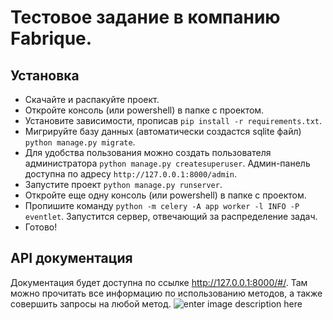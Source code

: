 # Тестовое задание в компанию Fabrique.

## Установка

 - Скачайте и распакуйте проект.
 - Откройте консоль (или powershell) в папке с проектом.
 - Установите зависимости, прописав `pip install -r requirements.txt`.
 - Мигрируйте базу данных (автоматически создастся sqlite файл) `python manage.py migrate`.
 - Для удобства пользования можно создать пользователя администратора `python manage.py createsuperuser`. Админ-панель доступна по адресу `http://127.0.0.1:8000/admin`.
 - Запустите проект `python manage.py runserver`.
 - Откройте еще одну консоль (или powershell) в папке с проектом.
 - Пропишите команду `python -m celery -A app worker -l INFO -P eventlet`. Запустится сервер, отвечающий за распределение задач.
 - Готово!

## API документация
Документация будет доступна по ссылке http://127.0.0.1:8000/#/.
Там можно прочитать все информацию по использованию методов, а также совершить запросы на любой метод.
![enter image description here](https://i.imgur.com/Vxhd9yu.jpg)
